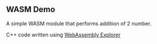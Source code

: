 ## WASM Demo 
A simple WASM module that performs addition of 2 number.<br>

C++ code written using [WebAssembly Explorer](https://mbebenita.github.io/WasmExplorer/ "WebAssembly Explorer")